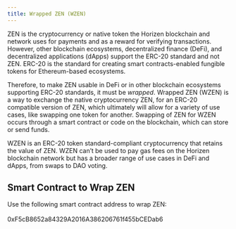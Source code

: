 ```yaml
---
title: Wrapped ZEN (WZEN)
---
```


ZEN is the cryptocurrency or native token the Horizen blockchain and network uses for payments and as a reward for verifying transactions. However, other blockchain ecosystems, decentralized finance (DeFi), and decentralized applications (dApps) support the ERC-20 standard and not ZEN. ERC-20 is the standard for creating smart contracts-enabled fungible tokens for Ethereum-based ecosystems.

Therefore, to make ZEN usable in DeFi or in other blockchain ecosystems supporting ERC-20 standards, it must be _wrapped_. Wrapped ZEN (WZEN) is a way to exchange the native cryptocurrency ZEN, for an ERC-20 compatible version of ZEN, which ultimately will allow for a variety of use cases, like swapping one token for another. Swapping of ZEN for WZEN occurs through a smart contract or code on the blockchain, which can store or send funds.

WZEN is an ERC-20 token standard-compliant cryptocurrency that retains the value of ZEN. WZEN can’t be used to pay gas fees on the Horizen blockchain network but has a broader range of use cases in DeFi and dApps, from swaps to DAO voting. 


## Smart Contract to Wrap ZEN

Use the following smart contract address to wrap ZEN: \
 \
0xF5cB8652a84329A2016A386206761f455bCEDab6
